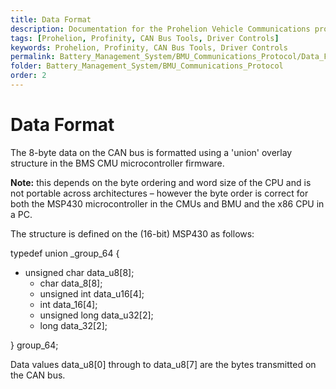 ```yaml
---
title: Data Format
description: Documentation for the Prohelion Vehicle Communications protocol
tags: [Prohelion, Profinity, CAN Bus Tools, Driver Controls]
keywords: Prohelion, Profinity, CAN Bus Tools, Driver Controls
permalink: Battery_Management_System/BMU_Communications_Protocol/Data_Format.html
folder: Battery_Management_System/BMU_Communications_Protocol
order: 2
---
```


# Data Format

The 8-byte data on the CAN bus is formatted using a 'union' overlay structure in the BMS CMU microcontroller firmware.  

<strong>Note:</strong> this depends on the byte ordering and word size of the CPU and is not portable across architectures – however the byte order is correct for both the MSP430 microcontroller in the CMUs and BMU and the x86 CPU in a PC.

The structure is defined on the (16-bit) MSP430 as follows:

typedef union _group_64 {
*   unsigned char data_u8[8];
	*   char data_8[8];
	*   unsigned int data_u16[4];
	*   int data_16[4];
	*   unsigned long data_u32[2];
	*   long data_32[2];

} group_64;

Data values data_u8[0] through to data_u8[7] are the bytes transmitted on the CAN bus.
